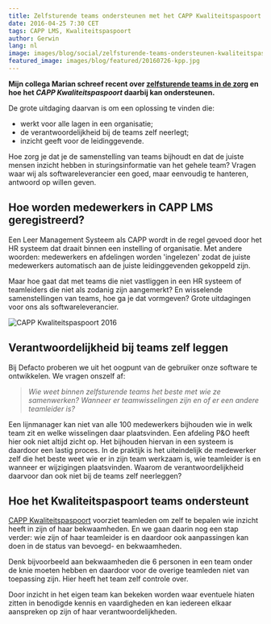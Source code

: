```yaml
---
title: Zelfsturende teams ondersteunen met het CAPP Kwaliteitspaspoort
date: 2016-04-25 7:30 CET
tags: CAPP LMS, Kwaliteitspaspoort
author: Gerwin
lang: nl
image: images/blog/social/zelfsturende-teams-ondersteunen-kwaliteitspaspoort.png
featured_image: images/blog/featured/20160726-kpp.jpg
---
```


__Mijn collega Marian schreef recent over [zelfsturende teams in de zorg](/blog/zelfsturende-teams-hot-topic-in-de-zorg/) en hoe het _CAPP Kwaliteitspaspoort_ daarbij kan ondersteunen.__

De grote uitdaging daarvan is om een oplossing te vinden die:

- werkt voor alle lagen in een organisatie;
- de verantwoordelijkheid bij de teams zelf neerlegt;
- inzicht geeft voor de leidinggevende.

Hoe zorg je dat je de samenstelling van teams bijhoudt en dat de juiste mensen inzicht hebben in sturingsinformatie van het gehele team? Vragen waar wij als softwareleverancier een goed, maar eenvoudig te hanteren, antwoord op willen geven.

## Hoe worden medewerkers in CAPP LMS geregistreerd?

Een Leer Management Systeem als CAPP wordt in de regel gevoed door het HR systeem dat draait binnen een instelling of organisatie. Met andere woorden: medewerkers en afdelingen worden 'ingelezen' zodat de juiste medewerkers automatisch aan de juiste leidinggevenden gekoppeld zijn.

Maar hoe gaat dat met teams die niet vastliggen in een HR systeem of teamleiders die niet als zodanig zijn aangemerkt? En wisselende samenstellingen van teams, hoe ga je dat vormgeven? Grote uitdagingen voor ons als softwareleverancier.

![CAPP Kwaliteitspaspoort 2016](/images/blog/kwaliteitspaspoort-small.jpg)

## Verantwoordelijkheid bij teams zelf leggen

Bij Defacto proberen we uit het oogpunt van de gebruiker onze software te ontwikkelen. We vragen onszelf af:

> _Wie weet binnen zelfsturende teams het beste met wie ze samenwerken? Wanneer er teamwisselingen zijn en of er een andere teamleider is?_

Een lijnmanager kan niet van alle 100 medewerkers bijhouden wie in welk team zit en welke wisselingen daar plaatsvinden. Een afdeling P&O heeft hier ook niet altijd zicht op. Het bijhouden hiervan in een systeem is daardoor een lastig proces. In de praktijk is het uiteindelijk de medewerker zelf die het beste weet wie er in zijn team werkzaam is, wie teamleider is en wanneer er wijzigingen plaatsvinden. Waarom de verantwoordelijkheid daarvoor dan ook niet bij de teams zelf neerleggen?

## Hoe het Kwaliteitspaspoort teams ondersteunt

[CAPP Kwaliteitspaspoort](/kwaliteitspaspoort/) voorziet teamleden om zelf te bepalen wie inzicht heeft in zijn of haar bekwaamheden. En we gaan daarin nog een stap verder: wie zijn of haar teamleider is en daardoor ook aanpassingen kan doen in de status van bevoegd- en bekwaamheden.

Denk bijvoorbeeld aan bekwaamheden die 6 personen in een team onder de knie moeten hebben en daardoor voor de overige teamleden niet van toepassing zijn. Hier heeft het team zelf controle over.

Door inzicht in het eigen team kan bekeken worden waar eventuele hiaten zitten in benodigde kennis en vaardigheden en kan iedereen elkaar aanspreken op zijn of haar verantwoordelijkheden.

